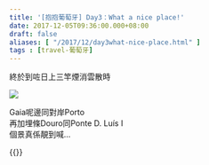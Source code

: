 ```yaml
---
title: '[抱抱葡萄牙] Day3：What a nice place!'
date: 2017-12-05T09:36:00.000+08:00
draft: false
aliases: [ "/2017/12/day3what-nice-place.html" ]
tags : [travel-葡萄牙]
---
```


終於到咗日上三竿煙消雲散時  

![](/images/portugal3e.jpg)

Gaia呢邊同對岸Porto  
再加埋條Douro同Ponte D. Luís I  
個景真係靚到喊...  
  

{{<portugal>}}  
